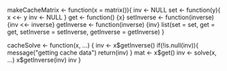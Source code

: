 makeCacheMatrix <- function(x = matrix()){
    inv <- NULL 
    set <- function(y){
          x <<- y
          inv <- NULL
    }
    get <- function() {x}
    setInverse <- function(inverse)  {inv <<- inverse}
    getInverse <- function(inverse)  {inv}
    list(set = set, get = get, setInverse = setInverse, getInverse = getInverse)
}

cacheSolve <- function(x, ...) {
      inv <- x$getInverse()
      if(!is.null(inv)){
            message("getting cache data")
            return(inv)
     }
     mat <- x$get()
     inv <- solve(x, ...)
     x$getInverse(inv)
     inv
}
